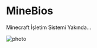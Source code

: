 # MineBios
Minecraft İşletim Sistemi Yakında... 

![photo](https://media.discordapp.net/attachments/1263213350930616355/1280619374461583431/image.png?ex=66d8bd3b&is=66d76bbb&hm=bbf7d7fdd17c56877dc7e6a0dcb0b17777d6c86212450c0ce3f1c63371a32ad7&=&format=webp&quality=lossless)
